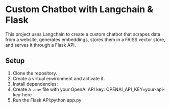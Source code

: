 # Custom Chatbot with Langchain & Flask

This project uses Langchain to create a custom chatbot that scrapes data from a website, generates embeddings, stores them in a FAISS vector store, and serves it through a Flask API.

## Setup

1. Clone the repository.
2. Create a virtual environment and activate it.
3. Install dependencies:
4. Create a `.env` file with your OpenAI API key: OPENAI_API_KEY=your-api-key-here
5. Run the Flask API:python app.py

